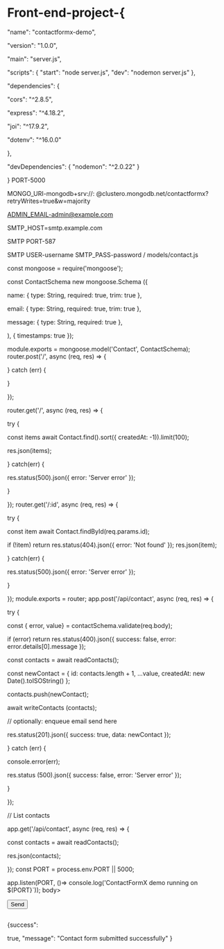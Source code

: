 # Front-end-project-{


"name": "contactformx-demo",

"version": "1.0.0",

"main": "server.js",

"scripts": { "start": "node server.js", "dev": "nodemon server.js" },

"dependencies": {


"cors": "^2.8.5",

"express": "^4.18.2",


"joi": "^17.9.2",

"dotenv": "^16.0.0"

},


"devDependencies": { "nodemon": "^2.0.22" }

}
PORT-5000

MONGO_URI-mongodb+srv://<user>: <pass>@clustero.mongodb.net/contactformx?retryWrites=true&w=majority

ADMIN_EMAIL-admin@example.com

SMTP_HOST=smtp.example.com

SMTP PORT-587

SMTP USER-username
SMTP_PASS-password
/ models/contact.js

const mongoose = require('mongoose');

 const ContactSchema new mongoose.Schema ({

name: { type: String, required: true, trim: true },

email: { type: String, required: true, trim: true },

message: { type: String, required: true },

), { timestamps: true });

module.exports = mongoose.model('Contact', ContactSchema);
router.post('/', async (req, res) => {

 } catch (err) {

 }

 });



 router.get('/', async (req, res) => {

try {

 const items await Contact.find().sort({ createdAt: -1)).limit(100);

res.json(items);

} catch(err) {

 res.status(500).json({ error: 'Server error' });

 }

});
 router.get('/:id', async (req, res) => {

 try {

const item await Contact.findById(req.params.id);

if (!item) return res.status(404).json({ error: 'Not found' });
 res.json(item);

} catch(err) {

res.status(500).json({ error: 'Server error' });

 }

 });
 module.exports = router;
app.post('/api/contact', async (req, res) => {

 try {


const { error, value} = contactSchema.validate(req.body);


if (error) return res.status(400).json({ success: false, error: error.details[0].message });

const contacts = await readContacts();

const newContact = { id: contacts.length + 1, ...value, createdAt: new Date().toISOString() };

contacts.push(newContact);

 await writeContacts (contacts);

// optionally: enqueue email send here

res.status(201).json({ success: true, data: newContact });

 } catch (err) {

console.error(err);

res.status (500).json({ success: false, error: 'Server error' });

 }

});

// List contacts

 app.get('/api/contact', async (req, res) => {

 const contacts = await readContacts();

 res.json(contacts);

});
 const PORT = process.env.PORT || 5000;

app.listen(PORT, ()=> console.log('ContactFormX demo running on $(PORT}`));
body>

<form id="contactForm">
<button>Send</button>

</form>

<pre id="result"></pre>

<script>

const form document.getElementById('contactForm');
form.addEventListener('submit', async (e) => {

e.preventDefault();
const data{

name: form.name.value,

email: form.email.value,
;

message: form.message.value
const res await fetch('/api/contact', {

method: 'POST',

headers: ['Content-Type': 'application/json'},
body: JSON.stringify(data)
});

const json await res.json();

document.getElementById('result').textContent = JSON.stringify(json, null, 2);

});

</script>

</body>

</html>
{success":

true,
 "message": "Contact form submitted successfully"
}
